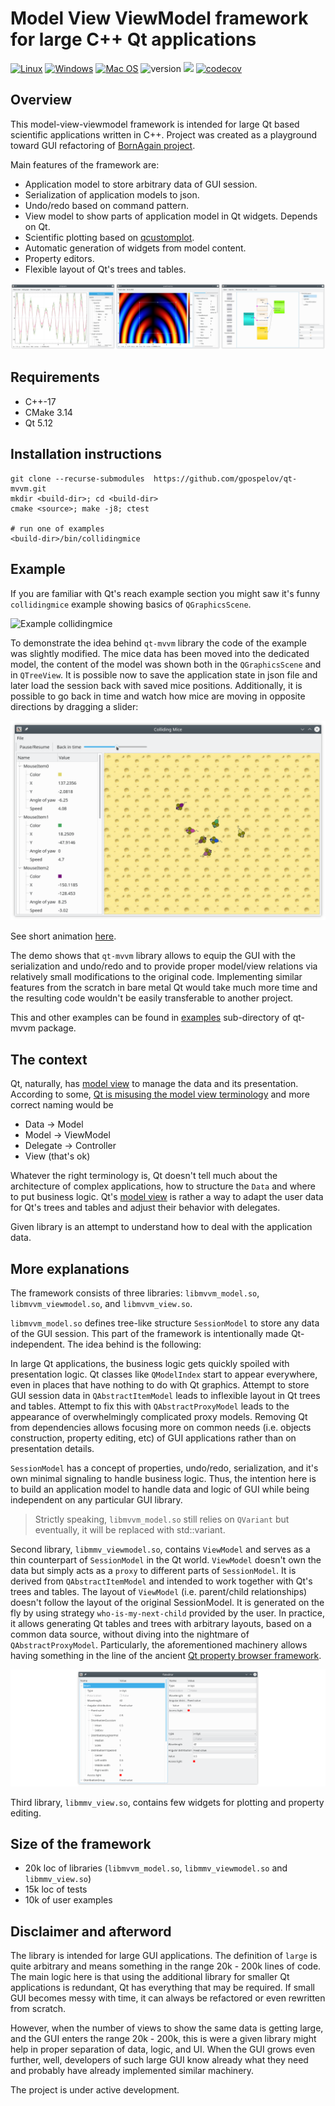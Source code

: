 # Model View ViewModel framework for large C++ Qt applications

[![Linux](https://github.com/gpospelov/qt-mvvm/workflows/Linux/badge.svg?branch=develop)](https://github.com/gpospelov/qt-mvvm/actions?query=workflow%3ALinux)
[![Windows](https://github.com/gpospelov/qt-mvvm/workflows/Windows/badge.svg?branch=develop)](https://github.com/gpospelov/qt-mvvm/actions?query=workflow%3AWindows)
[![Mac OS](https://github.com/gpospelov/qt-mvvm/workflows/MacOS/badge.svg?branch=develop)](https://github.com/gpospelov/qt-mvvm/actions?query=workflow%3AMacOS)
![version](https://img.shields.io/badge/version-0.2.0-blue)
![](https://tokei.rs/b1/github/gpospelov/qt-mvvm/?category=code)
[![codecov](https://codecov.io/gh/gpospelov/qt-mvvm/branch/develop/graph/badge.svg?token=ZI8SETH4SI)](https://codecov.io/gh/gpospelov/qt-mvvm)

## Overview

This model-view-viewmodel framework is intended for large Qt based scientific
applications written in C++. Project was created as a playground toward GUI
refactoring of [BornAgain project](https://www.bornagainproject.org).

Main features of the framework are:

+ Application model to store arbitrary data of GUI session.
+ Serialization of application models to json.
+ Undo/redo based on command pattern.
+ View model to show parts of application model in Qt widgets. Depends on Qt.
+ Scientific plotting based on [qcustomplot](https://www.qcustomplot.com/).
+ Automatic generation of widgets from model content.
+ Property editors.
+ Flexible layout of Qt's trees and tables.

[![User examples](doc/assets/examples-thumb-3.png)](examples/README.md)

## Requirements

+ C++-17
+ CMake 3.14
+ Qt 5.12

## Installation instructions

```
git clone --recurse-submodules  https://github.com/gpospelov/qt-mvvm.git
mkdir <build-dir>; cd <build-dir>
cmake <source>; make -j8; ctest

# run one of examples
<build-dir>/bin/collidingmice
```

## Example

If you are familiar with Qt's reach example section you might saw
it's funny `collidingmice` example showing basics of
`QGraphicsScene`.

![Example collidingmice](doc/assets/colliding-mice-before.png)

To demonstrate the idea behind `qt-mvvm` library the code of the example was
slightly modified. The mice data has been moved into the dedicated model, the
content of the model was shown both in the `QGraphicsScene` and in `QTreeView`.
It is possible now to save the application state in json file and later load the
session back with saved mice positions. Additionally, it is possible to go back
in time and watch how mice are moving in opposite directions by dragging a
slider:

![Example collidingmice](doc/assets/colliding-mice-after.png)

See short animation [here](doc/assets/colliding-mice.gif).

The demo shows that `qt-mvvm` library allows to equip the GUI with the
serialization and undo/redo and to provide proper model/view relations via
relatively small modifications to the original code. Implementing similar
features from the scratch in bare metal Qt would take much more time and the
resulting code wouldn't be easily transferable to another project.

This and other examples can be found in [examples](examples/README.md)
sub-directory of qt-mvvm package.

## The context

Qt, naturally, has [model
view](https://doc.qt.io/qt-5/model-view-programming.html) to manage the data and
its presentation. According to some, [Qt is misusing the model view
terminology](https://stackoverflow.com/questions/5543198/why-qt-is-misusing-model-view-terminology)
and more correct naming would be

+ Data -> Model
+ Model -> ViewModel
+ Delegate -> Controller
+ View (that's ok)

Whatever the right terminology is, Qt doesn't tell much about the architecture
of complex applications, how to structure the `Data` and where to put business
logic. Qt's [model view](https://doc.qt.io/qt-5/model-view-programming.html) is
rather a way to adapt the user data for Qt's trees and tables and adjust their
behavior with delegates.

Given library is an attempt to understand how to deal with the application data.

## More explanations

The framework consists of three libraries: `libmvvm_model.so`,
`libmvvm_viewmodel.so`, and `libmvvm_view.so`.

`libmvvm_model.so` defines tree-like structure `SessionModel` to store any data
of the GUI session. This part of the framework is intentionally made
Qt-independent. The idea behind is the following:

In large Qt applications, the business logic gets quickly spoiled with
presentation logic. Qt classes like `QModelIndex` start to appear everywhere,
even in places that have nothing to do with Qt graphics. Attempt to store GUI
session data in `QAbstractItemModel` leads to inflexible layout in Qt trees and
tables. Attempt to fix this with `QAbstractProxyModel` leads to the appearance
of overwhelmingly complicated proxy models. Removing Qt from dependencies allows
focusing more on common needs (i.e. objects construction, property editing, etc)
of GUI applications rather than on presentation details.

`SessionModel` has a concept of properties, undo/redo, serialization, and it's
own minimal signaling to handle business logic. Thus, the intention here is to
build an application model to handle data and logic of GUI  while being
independent on any particular GUI library.

> Strictly speaking, `libmvvm_model.so` still relies on `QVariant` but
> eventually, it will be replaced with std::variant.

Second library, `libmmv_viewmodel.so`, contains `ViewModel` and serves as a thin
counterpart of `SessionModel` in the Qt world. `ViewModel` doesn't own the data
but simply acts as a `proxy` to different parts of `SessionModel`. It is derived
from `QAbstractItemModel` and intended to work together with Qt's trees and
tables. The layout of `ViewModel` (i.e. parent/child relationships) doesn't
follow the layout of the original SessionModel. It is generated on the fly by
using strategy `who-is-my-next-child` provided by the user. In practice, it
allows generating Qt tables and trees with arbitrary layouts, based on a common
data source, without diving into the nightmare of `QAbstractProxyModel`.
Particularly, the aforementioned machinery allows having something in the line
of the ancient [Qt property browser
framework](https://doc.qt.io/archives/qq/qq18-propertybrowser.html). 

[![Flat editor example](doc/assets/propertyeditor.png)](examples/README.md)


Third library, `libmmv_view.so`, contains few widgets for plotting and property
editing.

## Size of the framework

+ 20k loc of libraries (`libmvvm_model.so`, `libmmv_viewmodel.so` and `libmmv_view.so`)
+ 15k loc of tests
+ 10k of user examples

## Disclaimer and afterword

The library is intended for large GUI applications. The definition of `large` is
quite arbitrary and means something in the range 20k - 200k lines of code. The
main logic here is that using the additional library for smaller Qt applications
is redundant, Qt has everything that may be required. If small GUI becomes messy
with time, it can always be refactored or even rewritten from scratch.

However, when the number of views to show the same data is getting large, and
the GUI enters the range 20k - 200k, this is were a given library might help in
proper separation of data, logic, and UI. When the GUI grows even further, well,
developers of such large GUI know already what they need and probably have
already implemented similar machinery.

The project is under active development.


